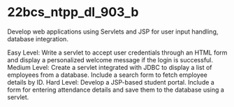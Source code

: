 # 22bcs_ntpp_dl_903_b
Develop web applications using Servlets and JSP for user input handling, database integration.


Easy Level:
Write a servlet to accept user credentials through an HTML form and display a personalized welcome message if the login is successful.
Medium Level:
Create a servlet integrated with JDBC to display a list of employees from a database. Include a search form to fetch employee details by ID.
Hard Level:
Develop a JSP-based student portal. Include a form for entering attendance details and save them to the database using a servlet.

